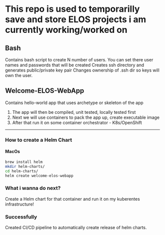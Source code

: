 # This repo is used to temporarilly save and store ELOS projects i am currently working/worked on

## Bash

Contains bash script to create N number of users. You can set there user names and passwords that will be created
Creates ssh directory and generates public/private key pair
Changes ownership of .ssh dir so keys will own the user.

## Welcome-ELOS-WebApp

Contains hello-world app that uses archetype or skeleton of the app

1. The app will then be compiled, unit tested, locally tested first
2. Next we will use containers to pack the app up, create executable image
3. After that run it on some container orchestrator - K8s/OpenShift

---

### How to create a Helm Chart

#### MacOs

```bash
brew install helm
mkdir helm-charts/
cd helm-charts/
helm create welcome-elos-webapp
```

### What i wanna do next?

Create a Helm chart for that container and run it on my kuberentes infrastructure!

### Successfully

Created CI/CD pipeline to automatically create release of helm charts.
